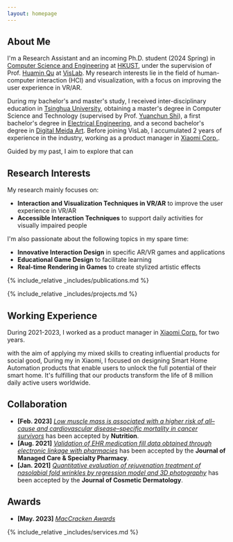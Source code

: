 ```yaml
---
layout: homepage
---
```


## About Me
I'm a Research Assistant and an incoming Ph.D. student (2024 Spring) in <a href="https://cse.hkust.edu.hk/" target="_blank">Computer Science and Engineering</a> at <a href="https://hkust.edu.hk/" target="_blank">HKUST</a>, under the supervision of Prof. <a href="http://www.huamin.org/" target="_blank">Huamin Qu</a> at <a href="http://vis.cse.ust.hk/" target="_blank">VisLab</a>. My research interests lie in the field of human-computer interaction (HCI) and visualization, with a focus on improving the user experience in VR/AR.

During my bachelor's and master's study, I received inter-disciplinary education in <a href="https://www.tsinghua.edu.cn/en/" target = "_blank">Tsinghua University</a>, obtaining a master's degree in Computer Science and Technology (supervised by Prof. <a href= "https://pi.cs.tsinghua.edu.cn" target = "_blank">Yuanchun Shi</a>), a first bachelor's degree in <a href="https://www.eea.tsinghua.edu.cn/en/" target="_blank">Electrical Engineering</a>, and a second bachelor's degree in <a href="https://pi.cs.tsinghua.edu.cn/publication/" target="_blank">Digital Meida Art</a>. Before joining VisLab, I accumulated 2 years of experience in the industry, working as a product manager in <a href="https://www.mi.com/global/about/" target="_blank">Xiaomi Corp.</a>.

Guided by my past, I aim to explore that can 

## Research Interests
My research mainly focuses on:
- **Interaction and Visualization Techniques in VR/AR** to improve the user experience in VR/AR
- **Accessible Interaction Techniques** to support daily activities for visually impaired people

I'm also passionate about the following topics in my spare time:
- **Innovative Interaction Design** in specific AR/VR games and applications
- **Educational Game Design** to facilitate learning
- **Real-time Rendering in Games** to create stylized artistic effects

{% include_relative _includes/publications.md %}

{% include_relative _includes/projects.md %}

<!-- {% include_relative _includes/talks.md %} -->

## Working Experience
During 2021-2023, I worked as a product manager in <a href="https://www.mi.com/global/about/" target="_blank">Xiaomi Corp.</a> for two years.

with the aim of applying my mixed skills to creating influential products for social good, 
During my  in Xiaomi, I focused on designing Smart Home Automation products that enable users to unlock the full potential of their smart home. It's fulfilling that our products transform the life of 8 million daily active users worldwide.





## Collaboration

<!-- - **[Feb. 2020]** Our paper about incremental learning is accepted to CVPR 2020.
- **[Feb. 2020]** We will host the ACM Multimedia Asia 2020 conference in Singapore!
- **[Sept. 2019]** Our paper about few-shot learning is accepted to NeurIPS 2019. -->
- **[Feb. 2023]** <a href="https://www.sciencedirect.com/science/article/pii/S089990072200346X" target="_blank">*Low muscle mass is associated with a higher risk of all–cause and cardiovascular disease–specific mortality in cancer survivors*</a> has been accepted by **Nutrition**. 
- **[Aug. 2021]** <a href="https://www.jmcp.org/doi/full/10.18553/jmcp.2021.27.10.1482" target="_blank">*Validation of EHR medication fill data obtained through electronic linkage with pharmacies*</a> has been accepted by the **Journal of Managed Care & Specialty Pharmacy**.
- **[Jan. 2021]** <a href="https://onlinelibrary.wiley.com/doi/abs/10.1111/jocd.13486" target="_blank">*Quantitative evaluation of rejuvenation treatment of nasolabial fold wrinkles by regression model and 3D photography*</a> has been accepted by the **Journal of Cosmetic Dermatology**.

## Awards
- **[May. 2023]** <a href="https://gsas.nyu.edu/admissions/financial-aid/graduate-school-fellowships-and-assistantships.html" target="_blank">*MacCracken Awards*</a>


{% include_relative _includes/services.md %}



